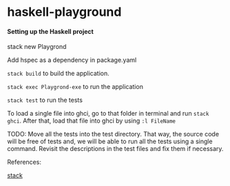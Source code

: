 # haskell-playground

#### Setting up the Haskell project

stack new Playgrond

Add hspec as a dependency in package.yaml

`stack build` to build the application.

`stack exec Playgrond-exe` to run the application

`stack test` to run the tests

To load a single file into ghci, go to that folder in terminal and run `stack ghci`.
After that, load that file into ghci by using `:l FileName`

TODO:
Move all the tests into the test directory. 
That way, the source code will be free of tests and, we will be able to run all the tests using a single command.
Revisit the descriptions in the test files and fix them if necessary.

References:

[stack](https://docs.haskellstack.org/en/stable/README/)

